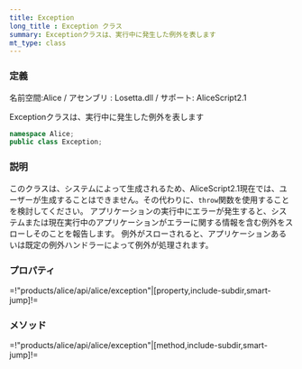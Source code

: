 ```yaml
---
title: Exception
long_title : Exception クラス
summary: Exceptionクラスは、実行中に発生した例外を表します
mt_type: class
---
```

### 定義
名前空間:Alice / アセンブリ : Losetta.dll / サポート: AliceScript2.1

Exceptionクラスは、実行中に発生した例外を表します

```cs title="AliceScript"
namespace Alice;
public class Exception;
```

### 説明
このクラスは、システムによって生成されるため、AliceScript2.1現在では、ユーザーが生成することはできません。その代わりに、`throw`関数を使用することを検討してください。
アプリケーションの実行中にエラーが発生すると、システムまたは現在実行中のアプリケーションがエラーに関する情報を含む例外をスローしそのことを報告します。
例外がスローされると、アプリケーションあるいは既定の例外ハンドラーによって例外が処理されます。

### プロパティ
=!"products/alice/api/alice/exception"|[property,include-subdir,smart-jump]!=

### メソッド
=!"products/alice/api/alice/exception"|[method,include-subdir,smart-jump]!=